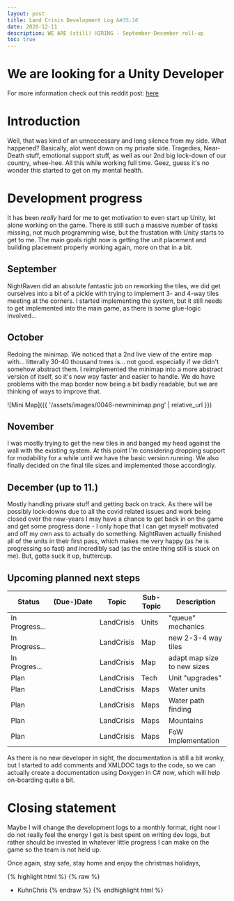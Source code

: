```yaml
---
layout: post
title: Land Crisis Development Log &#35;16
date: 2020-12-11
description: WE ARE (still) HIRING - September-December roll-up
toc: true
---
```



# We are looking for a Unity Developer

For more information check out this reddit post: [here](https://www.reddit.com/r/gameDevClassifieds/comments/irg3eb/revshare_c_developer_with_unity_experience_needed/)

# Introduction

Well, that was kind of an unneccessary and long silence from my side. What happened? Basically, alot went down on my private side. Tragedies, Near-Death stuff, emotional support stuff, as well as our 2nd big lock-down of our country, whee-hee. 
All this while working full time. Geez, guess it's no wonder this started to get on my mental health.

# Development progress

It has been *really* hard for me to get motivation to even start up Unity, let alone working on the game. There is still such a massive number of tasks missing, not much programming wise, but the frustation with Unity starts to get to me. 
The main goals right now is getting the unit placement and building placement properly working again, more on that in a bit.

## September

NightRaven did an absolute fantastic job on reworking the tiles, we did get ourselves into a bit of a pickle with trying to implement 3- and 4-way tiles meeting at the corners. I started implementing the system, but it still needs to get implemented into the main game, as there is some glue-logic involved...

## October

Redoing the minimap. We noticed that a 2nd live view of the entire map with... litterally 30-40 thousand trees is... not good. especially if we didn't somehow abstract them. I reimplemented the minimap into a more abstract version of itself, so it's now way faster and easier to handle. We do have problems with the map border now being a bit badly readable, but we are thinking of ways to improve that.

![Mini Map]({{ '/assets/images/0046-newminimap.png' | relative_url }})

## November

I was mostly trying to get the new tiles in and banged my head against the wall with the existing system. At this point I'm considering dropping support for modability for a while until we have the basic version running. We also finally decided on the final tile sizes and implemented those accordingly.

## December (up to 11.)

Mostly handling private stuff and getting back on track. As there will be possibly lock-downs due to all the covid related issues and work being closed over the new-years I may have a chance to get back in on the game and get some progress done - I only hope that I can get myself motivated and off my own ass to actually do something.
NightRaven actually finished all of the units in their first pass, which makes me very happy (as he is progressing so fast) and incredibly sad (as the entire thing still is stuck on me). But, gotta suck it up, buttercup.

## Upcoming planned next steps


| Status | (Due-)Date      | Topic      | Sub-Topic   | Description                                                     |
|--------|-----------|------------|-------------|-----------------------------------------------------------------|
| In Progress...  | | LandCrisis | Units | "queue" mechanics     |
| In Progress...  | | LandCrisis | Map | new 2-3-4 way tiles   |
| In Progres...   | | LandCrisis | Map | adapt map size to new sizes     |
| Plan   | | LandCrisis | Tech | Unit "upgrades"    |
| Plan   | | LandCrisis | Maps | Water units |
| Plan   | | LandCrisis | Maps | Water path finding |
| Plan   | | LandCrisis | Maps | Mountains |
| Plan   | | LandCrisis | Maps | FoW Implementation |

As there is no new developer in sight, the documentation is still a bit wonky, but I started to add comments and XMLDOC tags to the code, so we can actually create a documentation using Doxygen in C# now, which will help on-boarding quite a bit.

# Closing statement

Maybe I will change the development logs to a monthly format, right now I do not really feel the energy I get is best spent on writing dev logs, but rather should be invested in whatever little progress I can make on the game so the team is not held up.


Once again, stay safe, stay home and enjoy the christmas holidays,

{% highlight html %}
{% raw %}
- KuhnChris
{% endraw %}
{% endhighlight html %}